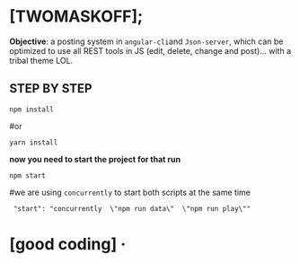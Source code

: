 # [TWOMASKOFF];
  
  
**Objective**: a posting system in `angular-cli`and `Json-server`, which can be optimized to use all REST tools in JS (edit, delete, change and post)... with a tribal theme LOL.



## STEP BY STEP

```
npm install
```
#or

```
yarn install
```


**now you need to start the project for that run** 

```
npm start
```

#we are using `concurrently` to start both scripts at the same time

```
 "start": "concurrently  \"npm run data\"  \"npm run play\""
```

# [good coding] &middot;

